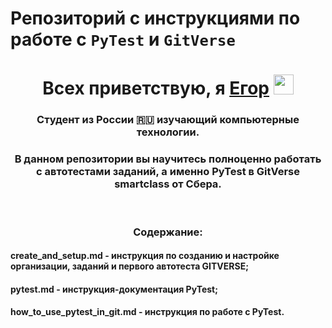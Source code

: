 # Репозиторий с инструкциями по работе с `PyTest` и `GitVerse`

<h1 align="center">Всех приветствую, я <a href="https://kluchegor.ru/" target="_blank">Егор</a> 
<img src="https://github.com/blackcater/blackcater/raw/main/images/Hi.gif" height="32"/></h1>
<h3 align="center">Студент  из России 🇷🇺 изучающий компьютерные технологии.</h3>
<h3 align="center">В данном репозитории вы научитесь полноценно работать с автотестами заданий, а именно PyTest в GitVerse smartclass от Сбера.</h3>
</br>
<h3 align="center">Содержание:</h3>
<h4 align="left">create_and_setup.md - инструкция по созданию и настройке организации, заданий и первого автотеста GITVERSE;</h4>
<h4 align="left">pytest.md - инструкция-документация PyTest;</h4>
<h4 align="left">how_to_use_pytest_in_git.md - инструкция по работе с PyTest.</h4>
